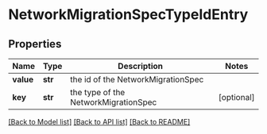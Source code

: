 # NetworkMigrationSpecTypeIdEntry

## Properties
Name | Type | Description | Notes
------------ | ------------- | ------------- | -------------
**value** | **str** | the id of the NetworkMigrationSpec | 
**key** | **str** | the type of the NetworkMigrationSpec | [optional] 

[[Back to Model list]](../README.md#documentation-for-models) [[Back to API list]](../README.md#documentation-for-api-endpoints) [[Back to README]](../README.md)

